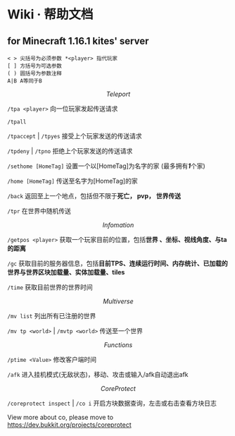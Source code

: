 # Wiki · 帮助文档

## for Minecraft 1.16.1 kites' server

```
< > 尖括号为必须参数 *<player> 指代玩家
[ ] 方括号为可选参数
( ) 圆括号为参数注释
A|B A等同于B
```

$$
Teleport
$$

`/tpa <player>`					向一位玩家发起传送请求

`/tpall`

`/tpaccept` | `/tpyes`			接受上个玩家发送的传送请求

`/tpdeny` | `/tpno`				拒绝上个玩家发送的传送请求

`/sethome [HomeTag]`			设置一个以[HomeTag]为名字的家 (最多拥有***1***个家)

`/home [HomeTag]`				传送至名字为[HomeTag]的家

`/back`										返回至上一个地点，包括但不限于**死亡， pvp， 世界传送**

`/tpr`											在世界中随机传送


$$
Infomation
$$

`/getpos <player>`				获取一个玩家目前的位置，包括**世界 、坐标、视线角度、与ta的距离**

`/gc`											获取目前的服务器信息，包括**目前TPS、连续运行时间、内存统计、已加载的世界与世界区块加载量、实体加载量、tiles**

`/time`										获取目前世界的世界时间

$$
Multiverse
$$

`/mv list`									列出所有已注册的世界

`/mv tp <world>` | `/mvtp <world>`	传送至一个世界

[^world]:	世界包括：re 主资源		world 主生存		redy 地狱资源  ???? 末地门被打开后开放资源末地
[^世界边界]:	*world* **3200**  *re* **32000**

$$
Functions
$$

`/ptime <Value>`							修改客户端时间

`/afk`												进入挂机模式(无敌状态)，移动、攻击或输入/afk自动退出afk

$$
CoreProtect
$$

`/coreprotect inspect` | `/co i`	开启方块数据查询，左击或右击查看方块日志

[^方块日志]:	日志中包含了方块的历史数据  有玩家名、时间、操作等信息
View more about co, please move to  https://dev.bukkit.org/projects/coreprotect
